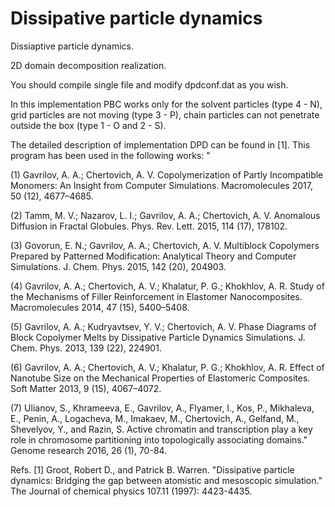 # Dissipative particle dynamics

Dissiaptive particle dynamics.

2D domain decomposition realization.

You should compile single file and modify dpdconf.dat as you wish.

In this implementation PBC works only for the solvent particles (type 4 - N), grid particles are not moving (type 3 - P), chain particles can not penetrate outside the box (type 1 - O and 2 - S).

The detailed description of implementation DPD can be found in [1]. This program has been used in the following works: "
 
(1)     Gavrilov, A. A.; Chertovich, A. V. Copolymerization of Partly Incompatible Monomers: An Insight from Computer Simulations. Macromolecules 2017, 50 (12), 4677–4685.

(2)     Tamm, M. V.; Nazarov, L. I.; Gavrilov, A. A.; Chertovich, A. V. Anomalous Diffusion in Fractal Globules. Phys. Rev. Lett. 2015, 114 (17), 178102.

(3)     Govorun, E. N.; Gavrilov, A. A.; Chertovich, A. V. Multiblock Copolymers Prepared by Patterned Modification: Analytical Theory and Computer Simulations. J. Chem. Phys. 2015, 142 (20), 204903.

(4)     Gavrilov, A. A.; Chertovich, A. V.; Khalatur, P. G.; Khokhlov, A. R. Study of the Mechanisms of Filler Reinforcement in Elastomer Nanocomposites. Macromolecules 2014, 47 (15), 5400–5408.

(5)     Gavrilov, A. A.; Kudryavtsev, Y. V.; Chertovich, A. V. Phase Diagrams of Block Copolymer Melts by Dissipative Particle Dynamics Simulations. J. Chem. Phys. 2013, 139 (22), 224901.

(6)     Gavrilov, A. A.; Chertovich, A. V.; Khalatur, P. G.; Khokhlov, A. R. Effect of Nanotube Size on the Mechanical Properties of Elastomeric Composites. Soft Matter 2013, 9 (15), 4067–4072.

(7)     Ulianov, S., Khrameeva, E., Gavrilov, A., Flyamer, I., Kos, P., Mikhaleva, E., Penin, A., Logacheva, M., Imakaev, M., Chertovich, A., Gelfand, M., Shevelyov, Y., and Razin, S. Active chromatin and transcription play a key role in chromosome partitioning into topologically associating domains." Genome research 2016, 26 (1), 70-84.

Refs.
[1] Groot, Robert D., and Patrick B. Warren. "Dissipative particle dynamics: Bridging the gap between atomistic and mesoscopic simulation." The Journal of chemical physics 107.11 (1997): 4423-4435.
